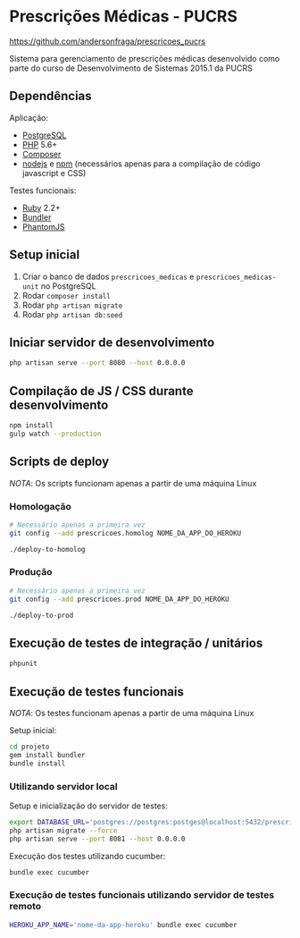 # Prescrições Médicas - PUCRS

https://github.com/andersonfraga/prescricoes_pucrs

Sistema para gerenciamento de prescrições médicas desenvolvido como parte do curso
de Desenvolvimento de Sistemas 2015.1 da PUCRS

## Dependências

Aplicação:

- [PostgreSQL](http://www.postgresql.org/)
- [PHP](http://php.net/) 5.6+
- [Composer](https://getcomposer.org/)
- [nodejs](https://nodejs.org/) e [npm](https://www.npmjs.com/) (necessários apenas para a compilação de código javascript e CSS)

Testes funcionais:

- [Ruby](https://www.ruby-lang.org/) 2.2+
- [Bundler](http://bundler.io/)
- [PhantomJS](http://phantomjs.org/)

## Setup inicial

1. Criar o banco de dados `prescricoes_medicas` e `prescricoes_medicas-unit` no PostgreSQL
2. Rodar `composer install`
3. Rodar `php artisan migrate`
4. Rodar `php artisan db:seed`

## Iniciar servidor de desenvolvimento

```sh
php artisan serve --port 8080 --host 0.0.0.0
```

## Compilação de JS / CSS durante desenvolvimento

```sh
npm install
gulp watch --production
```

## Scripts de deploy

_NOTA_: Os scripts funcionam apenas a partir de uma máquina Linux

### Homologação

```sh
# Necessário apenas a primeira vez
git config --add prescricoes.homolog NOME_DA_APP_DO_HEROKU

./deploy-to-homolog
```

### Produção


```sh
# Necessário apenas a primeira vez
git config --add prescricoes.prod NOME_DA_APP_DO_HEROKU

./deploy-to-prod
```

## Execução de testes de integração / unitários

```sh
phpunit
```

## Execução de testes funcionais

_NOTA_: Os testes funcionam apenas a partir de uma máquina Linux

Setup inicial:

```sh
cd projeto
gem install bundler
bundle install
```

### Utilizando servidor local

Setup e inicialização do servidor de testes:

```sh
export DATABASE_URL='postgres://postgres:postges@localhost:5432/prescricoes_medicas-features'
php artisan migrate --force
php artisan serve --port 8081 --host 0.0.0.0
```

Execução dos testes utilizando cucumber:

```sh
bundle exec cucumber
```

### Execução de testes funcionais utilizando servidor de testes remoto

```sh
HEROKU_APP_NAME='nome-da-app-heroku' bundle exec cucumber
```
